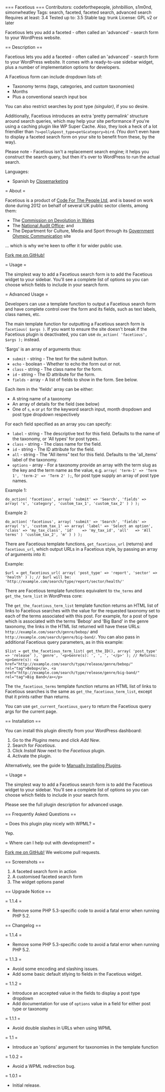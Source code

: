 === Facetious ===
Contributors: codeforthepeople, johnbillion, s1m0nd, simonwheatley
Tags: search, faceted, faceted search, advanced search
Requires at least: 3.4
Tested up to: 3.5
Stable tag: trunk
License: GPL v2 or later

Facetious lets you add a faceted - often called an 'advanced' - search form to your WordPress website.

== Description ==

Facetious lets you add a faceted - often called an 'advanced' - search form to your WordPress website. It comes with a ready-to-use sidebar widget, plus a number of implementation options for developers.

A Facetious form can include dropdown lists of:

 * Taxonomy terms (tags, categories, and custom taxonomies)
 * Months
 * Plus a conventional search input box

You can also restrict searches by post type _(singular)_, if you so desire.

Additionally, Facetious introduces an extra 'pretty permalink' structure around search queries, which may help your site performance if you're using a caching plugin like WP Super Cache. Also, they look a heck of a lot friendlier than `?s=polly&post_type=pet&category=bird`. (You don't even have to display a faceted search form on your site to benefit from these, by the way).

Please note - Facetious isn't a replacement search engine; it helps you construct the search query, but then it's over to WordPress to run the actual search.

Languages:
 * Spanish by [Closemarketing](http://www.closemarketing.es/)

= About =

Facetious is a product of [Code For The People Ltd](http://codeforthepeople.com), and is based on work done during 2012 on behalf of several UK public sector clients, among them:

 * The [Commission on Devolution in Wales](http://commissionondevolutioninwales.independent.gov.uk)
 * The [National Audit Office](http://www.nao.org.uk); and
 * The Department for Culture, Media and Sport through its [Government Olympic Communication](http://goc2012.culture.gov.uk) site

... which is why we're keen to offer it for wider public use.

[Fork me on GitHub!](http://github.com/cftp/facetious)

= Usage =

The simplest way to add a Facetious search form is to add the Facetious widget to your sidebar. You'll see a complete list of options so you can choose which fields to include in your search form.

= Advanced Usage =

Developers can use a template function to output a Facetious search form and have complete control over the form and its fields, such as text labels, class names, etc.

The main template function for outputting a Facetious search form is `facetious( $args )`. If you want to ensure the site doesn't break if the Facetious plugin is deactivated, you can use `do_action( 'facetious', $args );` instead.

'$args' is an array of arguments thus:

 * `submit` - string  - The text for the submit button.
 * `echo`   - boolean - Whether to echo the form out or not.
 * `class`  - string  - The class name for the form.
 * `id`     - string  - The ID attribute for the form.
 * `fields` - array   - A list of fields to show in the form. See below.

Each item in the 'fields' array can be either:

 * A string name of a taxonomy
 * An array of details for the field (see below)
 * One of `s`, `m` or `pt` for the keyword search input, month dropdown and post type dropdown respectively

For each field specified as an array you can specify:

 * `label`   - string - The descriptive text for this field. Defaults to the name of the taxonomy, or 'All types' for post types..
 * `class`   - string - The class name for the field.
 * `id`      - string - The ID attribute for the field.
 * `all`     - string - The "All items" text for this field. Defaults to the 'all_items' label of the taxonomy.
 * `options` - array  - For a taxonomy provide an array with the term slug as the key and the term name as the value, e.g. `array( 'term-1' => 'Term 1', 'term-2' => 'Term 2' );`, for post type supply an array of post type names.

Example 1:

`do_action( 'facetious', array(
	'submit' => 'Search',
	'fields' => array(
		's',
		'category',
		'custom_tax_1',
		'custom_tax_2'
	)
) );`

Example 2:

`do_action( 'facetious', array(
	'submit' => 'Search',
	'fields' => array(
		's',
		'custom_tax_1' => array(
			'label' => 'Select an option',
			'class' => 'my_tax_class',
			'id'    => 'my_tax_id',
			'all'   => 'All terms'
		)
		'custom_tax_2',
		'm'
	)
) );`

There are Facetious template functions, `get_facetious_url` (returns) and `facetious_url`, which output URLs in a Facetious style, by passing an array of arguments into it:

Example:

`$url = get_facetious_url( array( 'post_type' => 'report', 'sector' => 'health' ) );
// $url will be: 'http://example.com/search/type/report/sector/health/'`

There are Facetious template functions equivalent to `the_terms` and `get_the_term_list` in WordPress core:

The `get_the_facetious_term_list` template function returns an HTML list of links to Facetious searches with the value for the requested taxonomy set to each of the terms associated with this post. For example, for a post of type which is associated with the terms 'Bebop' and 'Big Band' in the genre taxonomy, the links in the HTML list returned will have these URLs: `http://example.com/search/genre/bebop/` and `http://example.com/search/genre/big-band/`. You can also pass in additional Facetious query parameters, as in this example:

`$list = get_the_facetious_term_list( get_the_ID(), array( 'post_type' => 'release' ), 'genre', '<p>Genre(s): ', ', ', '</p>' );
// Returns: <p>Genre(s): <a href="http://example.com/search/type/release/genre/bebop/" rel="tag">Bebop</a>, <a href="http://example.com/search/type/release/genre/big-band/" rel="tag">Big Band</a></p>`

The `the_facetious_terms` template function returns an HTML list of links to Facetious searches is the same as `get_the_facetious_term_list`, except that it prints rather than returns.

You can use `get_current_facetious_query` to return the Facetious query args for the current page.

== Installation ==

You can install this plugin directly from your WordPress dashboard:

 1. Go to the *Plugins* menu and click *Add New*.
 2. Search for *Facetious*.
 3. Click *Install Now* next to the *Facetious* plugin.
 4. Activate the plugin.

Alternatively, see the guide to [Manually Installing Plugins](http://codex.wordpress.org/Managing_Plugins#Manual_Plugin_Installation).

= Usage =

The simplest way to add a Facetious search form is to add the Facetious widget to your sidebar. You'll see a complete list of options so you can choose which fields to include in your search form.

Please see the full plugin description for advanced usage.

== Frequently Asked Questions ==

= Does this plugin play nicely with WPML? =

Yep.

= Where can I help out with development? =

[Fork me on GitHub!](http://github.com/cftp/facetious) We welcome pull requests.

== Screenshots ==

1. A faceted search form in action
2. A customised faceted search form
3. The widget options panel

== Upgrade Notice ==

= 1.1.4 =

* Remove some PHP 5.3-specific code to avoid a fatal error when running PHP 5.2.

== Changelog ==

= 1.1.4 =

* Remove some PHP 5.3-specific code to avoid a fatal error when running PHP 5.2.

= 1.1.3 =

* Avoid some encoding and slashing issues.
* Add some basic default stlying to fields in the Facetious widget.

= 1.1.2 =

* Introduce an accepted value in the fields to display a post type dropdown
* Add documentation for use of `options` value in a field for either post type or taxonomy

= 1.1.1 =

* Avoid double slashes in URLs when using WPML

= 1.1 =

* Introduce an 'options' argument for taxonomies in the template function

= 1.0.2 =

* Avoid a WPML redirection bug.

= 1.0.1 =

* Initial release.
